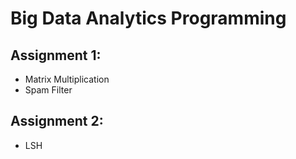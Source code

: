 # Big Data Analytics Programming

## Assignment 1:

- Matrix Multiplication
- Spam Filter

## Assignment 2:

- LSH
    


